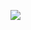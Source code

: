![](https://github.com/TutorialDoctor/TD-Godot-3-Demos/blob/master/Godot%203%20Demos/Images/screen_3d.png?raw=true)
